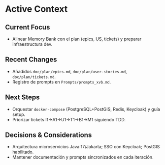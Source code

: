 # Active Context

## Current Focus
- Alinear Memory Bank con el plan (epics, US, tickets) y preparar infraestructura dev.

## Recent Changes
- Añadidos `doc/plan/epics.md`, `doc/plan/user-stories.md`, `doc/plan/tickets.md`.
- Registro de prompts en `Prompts/prompts_xvb.md`.

## Next Steps
- Orquestar `docker-compose` (PostgreSQL+PostGIS, Redis, Keycloak) y guía setup.
- Priorizar tickets I1→A1→U1→T1→B1→M1 siguiendo TDD.

## Decisions & Considerations
- Arquitectura microservicios Java 17/Jakarta; SSO con Keycloak; PostGIS habilitado.
- Mantener documentación y prompts sincronizados en cada iteración.
